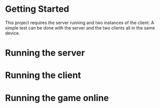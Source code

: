 # Getting Started
This project requires the server running and two instances of the client. A simple test can be done with the server and the two clients all in the same device.

# Running the server

# Running the client

# Running the game online                                                             
